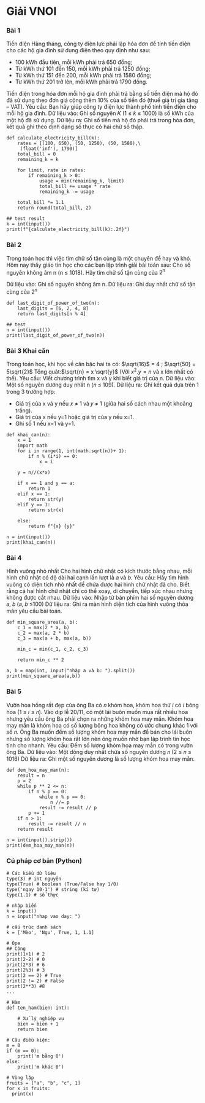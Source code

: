 # Giải VNOI

### Bài 1

Tiền điện
Hàng tháng, công ty điện lực phải lập hóa đơn để tính tiền điện cho các hộ gia đình sử dụng
điện theo quy định như sau:

- 100 kWh đầu tiên, mỗi kWh phải trả 650 đồng;
- Từ kWh thứ 101 đến 150, mỗi kWh phải trả 1250 đồng;
- Từ kWh thứ 151 đến 200, mỗi kWh phải trả 1580 đồng;
- Từ kWh thứ 201 trở lên, mỗi kWh phải trả 1790 đồng.

Tiền điện trong hóa đơn mỗi hộ gia đình phải trả bằng số tiền điện mà hộ đó đã sử dụng
theo đơn giá cộng thêm 10% của số tiền đó (thuế giá trị gia tăng – VAT).
Yêu cầu: Bạn hãy giúp công ty điện lực thành phố tính tiền điện cho mỗi hộ gia đình.
Dữ liệu vào: Ghi số nguyên 𝐾 (1 ≤ 𝑘 ≤ 1000) là số kWh của một hộ đã sử dụng.
Dữ liệu ra: Ghi số tiền mà hộ đó phải trả trong hóa đơn, kết quả ghi theo định dạng số thực
có hai chữ số thập.

```
def calculate_electricity_bill(k):
    rates = [(100, 650), (50, 1250), (50, 1580),\
     (float('inf'), 1790)]
    total_bill = 0
    remaining_k = k

    for limit, rate in rates:
        if remaining_k > 0:
            usage = min(remaining_k, limit)
            total_bill += usage * rate
            remaining_k -= usage

    total_bill *= 1.1
    return round(total_bill, 2)

## test result
k = int(input())
print(f"{calculate_electricity_bill(k):.2f}")
```

### Bài 2

Trong toán học thì việc tìm chữ số tận cùng là một chuyên đề hay và khó. Hôm
nay thầy giáo tin học cho các bạn lập trình giải bài toán sau:
Cho số nguyên không âm n (n ≤ 1018). Hãy tìm chữ số tận cùng của $2^n$

Dữ liệu vào: Ghi số nguyên không âm n.
Dữ liệu ra: Ghi duy nhất chữ số tận cùng của $2^n$

```
def last_digit_of_power_of_two(n):
    last_digits = [6, 2, 4, 8]
    return last_digits[n % 4]

## test
n = int(input())
print(last_digit_of_power_of_two(n))
```

### Bài 3 Khai căn

Trong toán học, khi học về căn bậc hai ta có: $\sqrt(16)$ = 4 ; $\sqrt{50} = 5\sqrt{2}$
Tổng quát:$\sqrt{n} = x \sqrt{y}$ (Với $x^2.y=n$ và x lớn nhất có thể).
Yêu cầu: Viết chương trình tìm x và y khi biết giá trị của n.
Dữ liệu vào: Một số nguyên dương duy nhất n (𝑛 ≤ 109).
Dữ liệu ra: Ghi kết quả dựa trên 1 trong 3 trường hợp:

- Giá trị của x và y nếu 𝑥 ≠ 1 và 𝑦 ≠ 1 (giữa hai số cách nhau một khoảng trắng).
- Giá trị của x nếu y=1 hoặc giá trị của y nếu x=1.
- Ghi số 1 nếu x=1 và y=1.

```
def khai_can(n):
    x = 1
    import math
    for i in range(1, int(math.sqrt(n))+ 1):
        if n % (i*i) == 0:
            x = i

    y = n//(x*x)

    if x == 1 and y == a:
        return 1
    elif x == 1:
        return str(y)
    elif y == 1:
        return str(x)

    else:
        return f"{x} {y}"

n = int(input())
print(khai_can(n))
```

### Bài 4

Hình vuông nhỏ nhất
Cho hai hình chữ nhật có kích thước bằng nhau, mỗi hình chữ nhật có độ dài hai cạnh
lần lượt là 𝑎 và 𝑏.
Yêu cầu: Hãy tìm hình vuông có diện tích nhỏ nhất để chứa được hai hình chữ nhật
đã cho. Biết rằng cả hai hình chữ nhật chỉ có thể xoay, di chuyển, tiếp xúc nhau nhưng
không được cắt nhau.
Dữ liệu vào: Nhập từ bàn phím hai số nguyên dương 𝑎, 𝑏 (𝑎, 𝑏 ≤100)
Dữ liệu ra: Ghi ra màn hình diện tích của hình vuông thỏa mãn yêu cầu bài toán.

```
def min_square_area(a, b):
    c_1 = max(2 * a, b)
    c_2 = max(a, 2 * b)
    c_3 = max(a + b, max(a, b))

    min_c = min(c_1, c_2, c_3)

    return min_c ** 2

a, b = map(int, input("nhập a và b: ").split())
print(min_square_area(a,b))
```

### Bài 5

Vườn hoa hồng rất đẹp của ông Ba có 𝑛 khóm hoa, khóm hoa thứ 𝑖 có 𝑖 bông
hoa (1 ≤ 𝑖 ≤ 𝑛). Vào dịp lễ 20/11, có một lái buôn muốn mua rất nhiều hoa nhưng
yêu cầu ông Ba phải chọn ra những khóm hoa may mắn. Khóm hoa may mắn là
khóm hoa có số lượng bông hoa không có ước chung khác 1 với số 𝑛. Ông Ba muốn
đếm số lượng khóm hoa may mắn để bán cho lái buôn nhưng số lượng khóm hoa rất
lớn nên ông muốn nhờ bạn lập trình tin học tính cho nhanh.
Yêu cầu: Đếm số lượng khóm hoa may mắn có trong vườn ông Ba.
Dữ liệu vào: Một dòng duy nhất chứa số nguyên dương 𝑛 (2 ≤ 𝑛 ≤ 1016)
Dữ liệu ra: Ghi một số nguyên dương là số lượng khóm hoa may mắn.

```
def dem_hoa_may_man(n):
    result = n
    p = 2
    while p ** 2 <= n:
        if n % p == 0:
            while n % p == 0:
                n //= p
            result -= result // p
        p += 1
    if n > 1:
        result -= result // n
    return result

n = int(input().strip())
print(dem_hoa_may_man(n))
```

### Cú pháp cơ bản (Python)

```
# Các kiểu dữ liệu
type(3) # int nguyên
type(True) # boolean (True/False hay 1/0)
type('ngay 10-1') # string (kí tự)
type(1.1) # số thực

# nhập biến
k = input()
n = input("nhap vao day: ")

# cấu trúc danh sách
k = ['Mèo', 'Ngu', True, 1, 1.1]

# Ope
## Cộng
print(1+1) # 2
print(2-2) # 0
print(2*3) # 6
print(2%3) # 3
print(2 == 2) # True
print(2 != 2) # False
print(2**3) #8
...

# Hàm
def ten_ham(bien: int):

    # Xử lý nghiệp vụ
    bien = bien + 1
    return bien

# Câu điều kiện:
m = 0
if (m == 0):
    print('m bằng 0')
else:
    print('m khác 0')

# Vòng lặp
fruits = ["a", "b", "c", 1]
for x in fruits:
  print(x)

```
